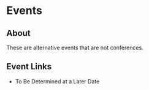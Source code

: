 # Events

## About
These are alternative events that are not conferences.

## Event Links
- To Be Determined at a Later Date

